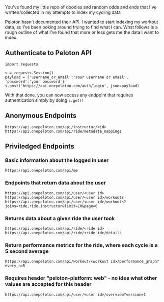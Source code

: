 You've found my little repo of doodles and random odds and ends that I've written/collected in my attempts to index my cycling data

Peloton hasn't documented their API. I wanted to start indexing my workout data, so I've been poking around trying to find what I can. What follows is a rough outline of what I've found that more or less gets me the data I want to index.

## Authenticate to Peloton API
```
import requests

s = requests.Session()
payload = {'username_or_email':'Your username or email', 'password':'your password'}
s.post('https://api.onepeloton.com/auth/login', json=payload)
```

With that done, you can now access any endpoint that requires authentication simply by doing `s.get()`

## Anonymous Endpoints
```
https://api.onepeloton.com/api/instructor/<id>
https://api.onepeloton.com/api/ride/metadata_mappings
```

## Priviledged Endpoints

### Basic information about the logged in user
```
https://api.onepeloton.com/api/me
```

### Endpoints that return data about the user
```
https://api.onepeloton.com/api/user/<user id>
https://api.onepeloton.com/api/user/<user id>/workouts
https://api.onepeloton.com/api/user/<user id>/workouts?joins=ride,ride.instructor&limit=10&page=0
```

### Returns data about a given ride the user took
```
https://api.onepeloton.com/api/ride/<ride id>
https://api.onepeloton.com/api/ride/<ride id>/details
```

### Return performance metrics for the ride, where each cycle is a 5 second average
```
https://api.onepeloton.com/api/workout/<workout id>/performance_graph?every_n=5
```

### Requires header "peloton-platform: web" - no idea what other values are accepted for this header
```
https://api.onepeloton.com/api/user/<user id>/overview?version=1
```
